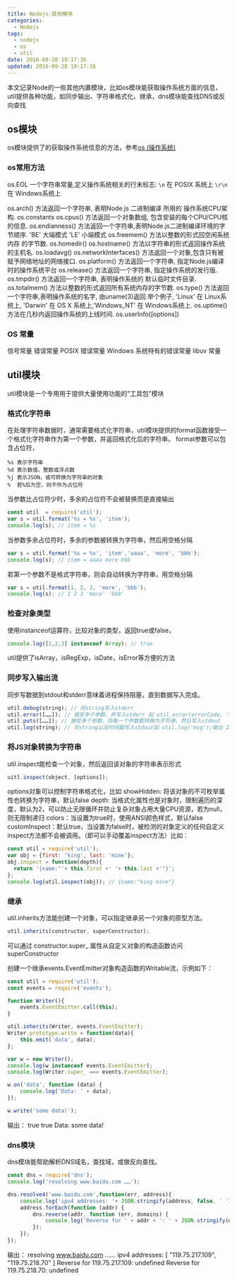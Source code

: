 ```yaml
---
title: Nodejs-其他模块
categories:
  - Nodejs
tags:
  - nodejs
  - os
  - util
date: 2016-09-28 19:17:16
updated: 2016-09-28 19:17:16
---
```


本文记录Node的一些其他内置模块，比如os模块能获取操作系统方面的信息，util提供各种功能，如同步输出、字符串格式化、继承，dns模块能查找DNS或反向查找

## os模块
os模块提供了的获取操作系统信息的方法，参考[os (操作系统)](http://nodejs.cn/api/os.html#os_os)

### os常用方法
os.EOL 一个字符串常量,定义操作系统相关的行末标志:
    `\n` 在 POSIX 系统上
    `\r\n` 在 Windows系统上

os.arch() 方法返回一个字符串, 表明Node.js 二进制编译 所用的 操作系统CPU架构.
os.constants
os.cpus()  方法返回一个对象数组, 包含安装的每个CPU/CPU核的信息.
os.endianness() 方法返回一个字符串,表明Node.js二进制编译环境的字节顺序. 'BE' 大端模式 'LE' 小端模式
os.freemem() 方法以整数的形式回空闲系统内存 的字节数.
os.homedir()
os.hostname() 方法以字符串的形式返回操作系统的主机名.
os.loadavg()
os.networkInterfaces() 方法返回一个对象,包含只有被赋予网络地址的网络接口.
os.platform() 方法返回一个字符串, 指定Node.js编译时的操作系统平台
os.release() 方法返回一个字符串, 指定操作系统的发行版.
os.tmpdir() 方法返回一个字符串, 表明操作系统的 默认临时文件目录.
os.totalmem() 方法以整数的形式返回所有系统内存的字节数.
os.type() 方法返回一个字符串,表明操作系统的名字, 由uname(3)返回.举个例子, 'Linux' 在 Linux系统上, 'Darwin' 在 OS X 系统上,'Windows_NT' 在 Windows系统上.
os.uptime() 方法在几秒内返回操作系统的上线时间.
os.userInfo([options])

### OS 常量
信号常量
错误常量
  POSIX 错误常量
  Windows 系统特有的错误常量
libuv 常量

## util模块
util模块是一个专用用于提供大量使用功能的"工具包"模块

### 格式化字符串
在处理字符串数据时，通常需要格式化字符串，util模块提供的format函数接受一个格式化字符串作为第一个参数，并返回格式化后的字符串。
format参数可以包含占位符，
```
%s 表示字符串
%d 表示数值，整数或浮点数
%j 表示JSON，或可转换为字符串的对象
%  若%后为空，则不作为占位符
```
当参数比占位符少时，多余的占位符不会被替换而是直接输出
```js
const util  = require('util');
var s = util.format('%s = %s', 'item'); 
console.log(s); // item = %s
```
当参数多余占位符时，多余的参数被转换为字符串，然后用空格分隔
```js
var s = util.format('%s = %s', 'item','aaaa', 'more', 'bbb'); 
console.log(s); // item = aaaa more bbb
```
若第一个参数不是格式字符串，则会自动转换为字符串，用空格分隔
```js
var s = util.format(1, 2, 3, 'more', 'bbb'); 
console.log(s); // 1 2 3 'more' 'bbb'
```

### 检查对象类型
使用instanceof运算符，比较对象的类型，返回true或false，
```js
console.log([1,2,3] instanceof Array); // true
```
util提供了isArray，isRegExp，isDate，isError等方便的方法

### 同步写入输出流
同步写数据到stdout和stderr意味着进程保持阻塞，直到数据写入完成。
```js
util.debug(string); // 将string写入stderr
util.error([……]); // 接受多个参数，并写入stderr 如 util.error(errorCode, 'errorname');
util.puts([……]); // 接受多个参数，将每一个参数都转换为字符串，然后写入stdout
util.log(string); // 将string以及时间戳写入stdout如 util.log('msg');输出 28 Apr 21:40:39 - msg
```

### 将JS对象转换为字符串
util.inspect能检查一个对象，然后返回该对象的字符串表示形式
```js
uitl.inspect(object, [options]);
```
options对象可以控制字符串格式化，比如
showHidden: 将该对象的不可枚举属性也转换为字符串，默认false
depth: 当格式化属性也是对象时，限制遍历的深度，默认为2，可以防止无限循环并防止复杂对象占用大量CPU资源，若为null，则无限制递归
colors：当设置为true时，使用ANSI颜色样式，默认false
customInspect：默认true，当设置为false时，被检测的对象定义的任何自定义inspect方法都不会被调用。（即可以手动覆盖inspect方法）比如：
```js
const util = require('util');
var obj = {first: 'king', last: 'mine'};
obj.inspect = function(depth){
  return '{name:"'+ this.first +' '+ this.last +'"}';
};
console.log(util.inspect(obj)); // {name:"king mine"}
```

### 继承
util.inherits方法能创建一个对象，可以指定继承另一个对象的原型方法。
```js
util.inherits(constructor, superConstructor);
```
可以通过 constructor.super_ 属性从自定义对象的构造函数访问superConstructor

创建一个继承events.EventEmitter对象构造函数的Writable流，示例如下：
```js
const util = require('util');
const events = require('events');

function Writer(){
    events.EventEmitter.call(this);
}

util.inherits(Writer, events.EventEmitter);
Writer.prototype.write = function(data){
    this.emit('data', data);
};

var w = new Writer();
console.log(w instanceof events.EventEmitter);
console.log(Writer.super_ === events.EventEmitter);

w.on('data', function (data) {
    console.log('Data: ' + data);
});

w.write('some data!');
```
输出：
true
true
Data: some data!

### dns模块
dns模块能帮助解析DNS域名，查找域，或做反向查找。
```js
const dns = require('dns');
console.log('resolving www.baidu.com ……');

dns.resolve4('www.baidu.com',function(err, address){
    console.log('ipv4 addresses: '+ JSON.stringify(address, false, ' '));
    address.forEach(function (addr) {
        dns.reverse(addr, function (err, domains) {
            console.log('Reverse for ' + addr + ': ' + JSON.stringify(domains));
        });
    });
});
```
输出：
resolving www.baidu.com ……
ipv4 addresses: [
 "119.75.217.109",
 "119.75.218.70"
]
Reverse for 119.75.217.109: undefined
Reverse for 119.75.218.70: undefined